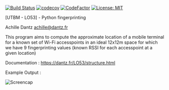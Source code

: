 
[![Build Status](https://travis-ci.com/Anthex/LO53FP.svg?branch=master)](https://travis-ci.com/Anthex/LO53FP)   [![codecov](https://codecov.io/gh/Anthex/LO53FP/branch/master/graph/badge.svg)](https://codecov.io/gh/Anthex/LO53FP) [![CodeFactor](https://www.codefactor.io/repository/github/anthex/lo53fp/badge)](https://www.codefactor.io/repository/github/anthex/lo53fp) [![License: MIT](https://img.shields.io/badge/License-MIT-yellow.svg)](https://opensource.org/licenses/MIT) 

  

[UTBM - LO53] - Python fingerprinting

Achille Dantz <achille@dantz.fr>

  

This program aims to compute the approximate location of a mobile terminal for a known set of Wi-Fi accesspoints in an ideal 12x12m space for which we have 9 fingerprinting values (known RSSI for each accesspoint at a given location)

  

Documentation : https://dantz.fr/LO53/structure.html

  

Example Output :

  

![Screencap](https://dantz.fr/LO53/Capture.PNG?)